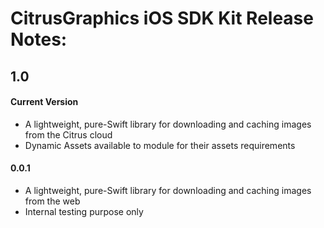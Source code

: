 CitrusGraphics iOS SDK Kit Release Notes:
==============================================

1.0
-----

#### Current Version
+ A lightweight, pure-Swift library for downloading and caching images from the Citrus cloud
+ Dynamic Assets available to module for their assets requirements

#### 0.0.1
+ A lightweight, pure-Swift library for downloading and caching images from the web
+ Internal testing purpose only

